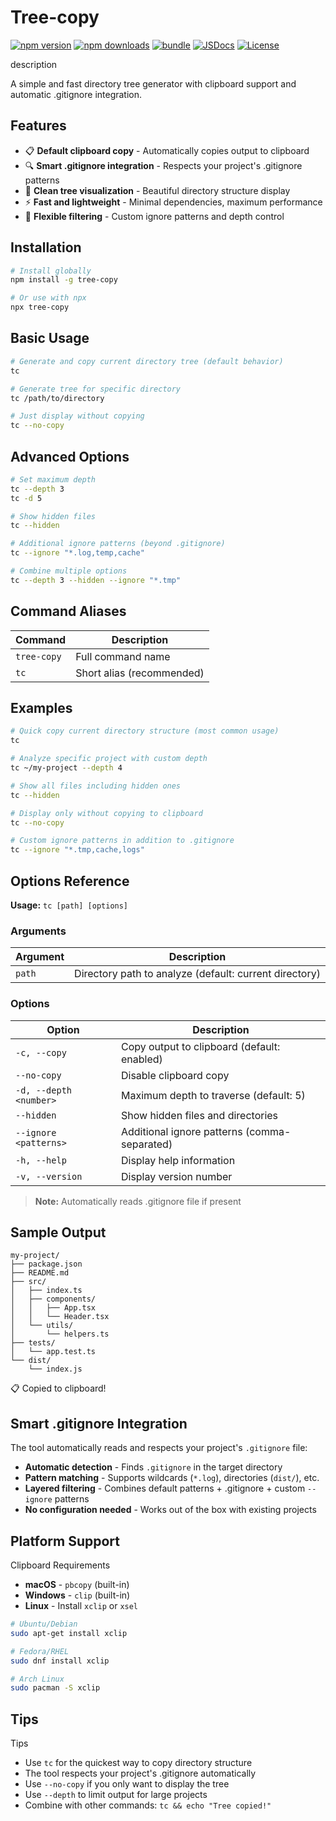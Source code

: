 # Tree-copy

[![npm version][npm-version-src]][npm-version-href]
[![npm downloads][npm-downloads-src]][npm-downloads-href]
[![bundle][bundle-src]][bundle-href]
[![JSDocs][jsdocs-src]][jsdocs-href]
[![License][license-src]][license-href]

description

A simple and fast directory tree generator with clipboard support and automatic .gitignore integration.

## Features

- 📋 **Default clipboard copy** - Automatically copies output to clipboard
- 🔍 **Smart .gitignore integration** - Respects your project's .gitignore patterns
- 🌳 **Clean tree visualization** - Beautiful directory structure display
- ⚡ **Fast and lightweight** - Minimal dependencies, maximum performance
- 🎯 **Flexible filtering** - Custom ignore patterns and depth control

## Installation

```bash
# Install globally
npm install -g tree-copy

# Or use with npx
npx tree-copy
```

## Basic Usage

```bash
# Generate and copy current directory tree (default behavior)
tc

# Generate tree for specific directory
tc /path/to/directory

# Just display without copying
tc --no-copy
```

## Advanced Options

```bash
# Set maximum depth
tc --depth 3
tc -d 5

# Show hidden files
tc --hidden

# Additional ignore patterns (beyond .gitignore)
tc --ignore "*.log,temp,cache"

# Combine multiple options
tc --depth 3 --hidden --ignore "*.tmp"
```

## Command Aliases

| Command | Description |
|---------|-------------|
| `tree-copy` | Full command name |
| `tc`  | Short alias (recommended) |

## Examples

```bash
# Quick copy current directory structure (most common usage)
tc

# Analyze specific project with custom depth
tc ~/my-project --depth 4

# Show all files including hidden ones
tc --hidden

# Display only without copying to clipboard
tc --no-copy

# Custom ignore patterns in addition to .gitignore
tc --ignore "*.tmp,cache,logs"
```

## Options Reference

**Usage:** `tc [path] [options]`

### Arguments

| Argument | Description |
|----------|-------------|
| `path` | Directory path to analyze (default: current directory) |

### Options

| Option | Description |
|--------|-------------|
| `-c, --copy` | Copy output to clipboard (default: enabled) |
| `--no-copy` | Disable clipboard copy |
| `-d, --depth <number>` | Maximum depth to traverse (default: 5) |
| `--hidden` | Show hidden files and directories |
| `--ignore <patterns>` | Additional ignore patterns (comma-separated) |
| `-h, --help` | Display help information |
| `-v, --version` | Display version number |

> **Note:** Automatically reads .gitignore file if present

## Sample Output

```text
my-project/
├── package.json
├── README.md
├── src/
│   ├── index.ts
│   ├── components/
│   │   ├── App.tsx
│   │   └── Header.tsx
│   └── utils/
│       └── helpers.ts
├── tests/
│   └── app.test.ts
└── dist/
    └── index.js
```

📋 Copied to clipboard!

## Smart .gitignore Integration

The tool automatically reads and respects your project's `.gitignore` file:

- **Automatic detection** - Finds `.gitignore` in the target directory
- **Pattern matching** - Supports wildcards (`*.log`), directories (`dist/`), etc.
- **Layered filtering** - Combines default patterns + .gitignore + custom `--ignore` patterns
- **No configuration needed** - Works out of the box with existing projects

## Platform Support

Clipboard Requirements

- **macOS** - `pbcopy` (built-in)
- **Windows** - `clip` (built-in)
- **Linux** - Install `xclip` or `xsel`

```bash
# Ubuntu/Debian
sudo apt-get install xclip

# Fedora/RHEL
sudo dnf install xclip

# Arch Linux
sudo pacman -S xclip
```

## Tips

Tips

- Use `tc` for the quickest way to copy directory structure
- The tool respects your project's .gitignore automatically
- Use `--no-copy` if you only want to display the tree
- Use `--depth` to limit output for large projects
- Combine with other commands: `tc && echo "Tree copied!"`

[npm-version-src]: https://img.shields.io/npm/v/tree-copy?style=flat&colorA=18181B&colorB=28CF8D
[npm-version-href]: https://npmjs.com/package/tree-copy

[npm-downloads-src]: https://img.shields.io/npm/dm/tree-copy?style=flat&colorA=18181B&colorB=28CF8D
[npm-downloads-href]: https://npmjs.com/package/tree-copy

[bundle-src]: https://img.shields.io/bundlephobia/minzip/tree-copy?style=flat&colorA=18181B&colorB=28CF8D
[bundle-href]: https://bundlephobia.com/result?p=tree-copy

[jsdocs-src]: https://img.shields.io/badge/jsdocs-reference-080f12?style=flat&colorA=18181B&colorB=28CF8D
[jsdocs-href]: https://www.jsdocs.io/package/tree-copy

[license-src]: https://img.shields.io/github/license/reeswell/tree-copy.svg?style=flat&colorA=18181B&colorB=28CF8D
[license-href]: https://github.com/reeswell/tree-copy/blob/main/LICENSE
